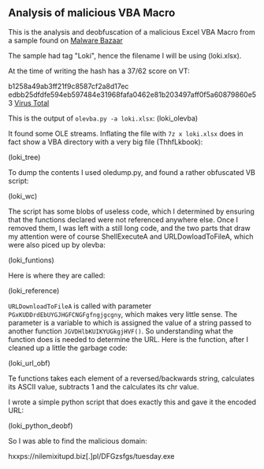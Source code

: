 ## Analysis of malicious VBA Macro ##

This is the analysis and deobfuscation of a malicious Excel VBA Macro from a sample found on [Malware Bazaar](https://bazaar.abuse.ch/browse/)

The sample had tag "Loki", hence the filename I will be using (loki.xlsx).

At the time of writing the hash has a 37/62 score on VT:

b1258a49ab3ff21f9c8587cf2a8d17ec
edbb25dfdfe594eb597484e31968fafa0462e81b203497aff0f5a60879860e53
[Virus Total](https://www.virustotal.com/gui/file/edbb25dfdfe594eb597484e31968fafa0462e81b203497aff0f5a60879860e53/detection)

This is the output of `olevba.py -a loki.xlsx`:
(loki_olevba)

It found some OLE streams. Inflating the file with `7z x loki.xlsx` does in fact show a VBA directory with a very big file (ThhfLkbook):

(loki_tree)

To dump the contents I used oledump.py, and found a rather obfuscated VB script:

(loki_wc)

The script has some blobs of useless code, which I determined by ensuring that the functions declared were not referenced anywhere else.
Once I removed them, I was left with a still long code, and the two parts that draw my attention were of course ShellExecuteA and URLDowloadToFileA, which were also piced up by olevba:

(loki_funtions)

Here is where they are called:

(loki_reference)

`URLDownloadToFileA` is called with parameter `PGxKUDDrdEbUYGJHGFCNGFgfngjgcgny`, which makes very little sense. The parameter is a variable to which is assigned the value of a string passed to another function `JGVDHlbKUIKYUGkgjHVF()`. So understanding what the function does is needed to determine the URL.
Here is the function, after I cleaned up a little the garbage code:

(loki_url_obf)

Te functions takes each element of a reversed/backwards string, calculates its ASCII value, subtracts 1 and the calculates its chr value.

I wrote a simple python script that does exactly this and gave it the encoded URL:

(loki_python_deobf)

So I was able to find the malicious domain:

hxxps://nilemixitupd.biz[.]pl/DFGzsfgs/tuesday.exe

